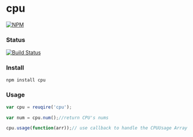 cpu
===

[![NPM](https://nodei.co/npm/cpu.png?downloads=true&downloadRank=true&stars=true)](https://nodei.co/npm/cpu/)

### Status

[![Build Status](https://travis-ci.org/dayuoba/cpu.png)](https://travis-ci.org/dayuoba/cpu)

### Install

```bash
npm install cpu
```

### Usage

```javascript
var cpu = reuqire('cpu');

var num = cpu.num();//return CPU's nums

cpu.usage(function(arr));// use callback to handle the CPUUsage Array

``` 
